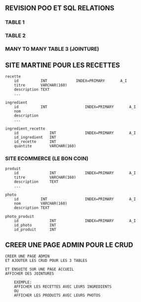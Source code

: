 ## REVISION POO ET SQL RELATIONS

### TABLE 1

### TABLE 2

### MANY TO MANY TABLE 3 (JOINTURE)


## SITE MARTINE POUR LES RECETTES

    recette
        id          INT             INDEX=PRIMARY       A_I
        titre       VARCHAR(160)
        description TEXT
        ...

    ingredient
        id          INT                 INDEX=PRIMARY       A_I
        nom
        description
        ...

    ingredient_recette
        id              INT             INDEX=PRIMARY       A_I
        id_ingredient   INT
        id_recette      INT
        quantite        VARCHAR(160)


### SITE ECOMMERCE (LE BON COIN)

    produit
        id              INT             INDEX=PRIMARY       A_I
        titre           VARCHAR(160)
        description     TEXT
        ...

    photo
        id          INT                 INDEX=PRIMARY       A_I
        nom         VARCHAR(160)
        description TEXT

    photo_produit
        id              INT             INDEX=PRIMARY       A_I
        id_photo        INT
        id_produit      INT


## CREER UNE PAGE ADMIN POUR LE CRUD

    CREER UNE PAGE ADMIN
    ET AJOUTER LES CRUD POUR LES 3 TABLES

    ET ENSUITE SUR UNE PAGE ACCUEIL
    AFFICHER DES JOINTURES

        EXEMPLE:
        AFFICHER LES RECETTES AVEC LEURS INGREDIENTS
        OU
        AFFICHER LES PRODUITS AVEC LEURS PHOTOS






